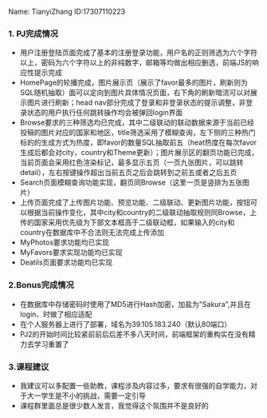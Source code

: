Name: TianyiZhang ID:17307110223

### 1. PJ完成情况

* 用户注册登陆页面完成了基本的注册登录功能，用户名的正则筛选为六个字符以上，密码为六个字符以上的非纯数字，邮箱等均做出相应删选，前端JS的响应性提示完成
* HomePage的轮播完成，图片展示页（展示了favor最多的图片，刷新则为SQL随机抽取）面可以定向到图片具体情况页面，右下角的刷新暗流可以对展示图片进行刷新；head nav部分完成了登录和非登录状态的提示调整，非登录状态的用户执行任何跳转操作均会被弹回login界面
* Browse要求的三种筛选均已完成，其中二级联动的联动数据来源于当前已经投稿的图片对应的国家和地区，title筛选采用了模糊查询，左下侧的三种热门标的的生成方式为热度，即favor的数量SQL抽取前五（heat热度在每次favor生成后都会对city，country和Theme更新）；图片展示区的翻页功能已完成，当前页面会采用红色渲染标记，最多显示五页（一页九张图片，可以跳转detail），左右按键操作超出当前五页之后会跳转到之前五或者之后五页
* Search页面模糊查询功能实现，翻页同Browse（这里一页是竖排为五张图片）
* 上传页面完成了上传图片功能、预览功能、二级联动、更新图片功能，按钮可以根据当前操作变化，其中city和country的二级联动抽取规则同Browse，上传的国家采用优先级为下部文本框高于二级联动框，如果输入的city和country在数据库中不合法则无法完成上传添加
* MyPhotos要求功能均已实现
* MyFavors要求实现功能均已实现
* Deatils页面要求功能均已实现



### 2.Bonus完成情况

* 在数据库中存储密码时使用了MD5进行Hash加密，加盐为"Sakura",并且在login、时做了相应适配
* 在个人服务器上进行了部署，域名为39.105.183.240（默认80端口）
* PJ2的开始时间比较紧前前后后差不多八天时间，前端框架的重构实在没有精力去学习重置了



### 3.课程建议

* 我建议可以多配置一些助教，课程涉及内容过多，要求有很强的自学能力，对于大一学生是不小的挑战，需要一定引导
* 课程群里面总是很少数人发言，我觉得这个氛围并不是良好的

